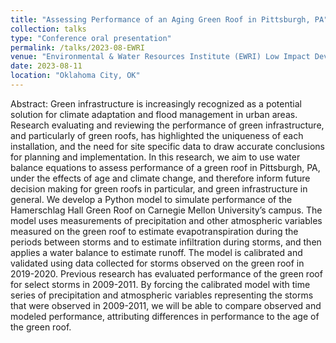 ```yaml
---
title: "Assessing Performance of an Aging Green Roof in Pittsburgh, PA"
collection: talks
type: "Conference oral presentation"
permalink: /talks/2023-08-EWRI
venue: "Environmental & Water Resources Institute (EWRI) Low Impact Development (LID) Conference 2023"
date: 2023-08-11
location: "Oklahoma City, OK"
---
```


Abstract:
Green infrastructure is increasingly recognized as a potential solution for climate adaptation
and flood management in urban areas. Research evaluating and reviewing the performance of
green infrastructure, and particularly of green roofs, has highlighted the uniqueness of each
installation, and the need for site specific data to draw accurate conclusions for planning and
implementation. In this research, we aim to use water balance equations to assess
performance of a green roof in Pittsburgh, PA, under the effects of age and climate change,
and therefore inform future decision making for green roofs in particular, and green
infrastructure in general. We develop a Python model to simulate performance of the
Hamerschlag Hall Green Roof on Carnegie Mellon University’s campus. The model uses
measurements of precipitation and other atmospheric variables measured on the green roof to
estimate evapotranspiration during the periods between storms and to estimate infiltration
during storms, and then applies a water balance to estimate runoff. The model is calibrated
and validated using data collected for storms observed on the green roof in 2019-2020.
Previous research has evaluated performance of the green roof for select storms in 2009-2011. 
By forcing the calibrated model with time series of precipitation and atmospheric
variables representing the storms that were observed in 2009-2011, we will be able to
compare observed and modeled performance, attributing differences in performance to the
age of the green roof.
